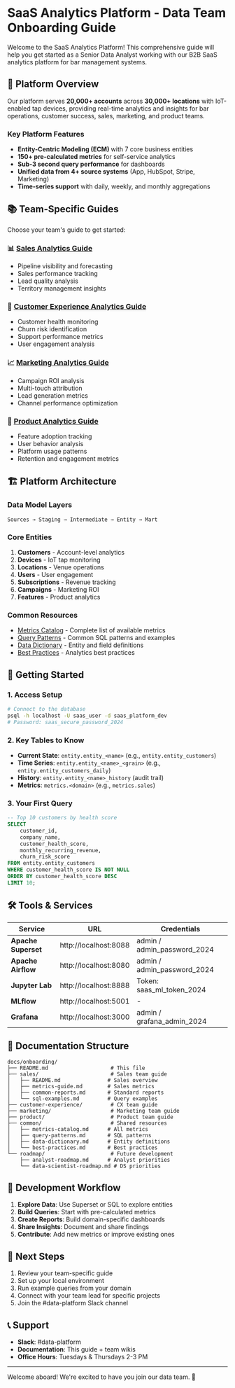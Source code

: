 # SaaS Analytics Platform - Data Team Onboarding Guide

Welcome to the SaaS Analytics Platform! This comprehensive guide will help you get started as a Senior Data Analyst working with our B2B SaaS analytics platform for bar management systems.

## 🎯 Platform Overview

Our platform serves **20,000+ accounts** across **30,000+ locations** with IoT-enabled tap devices, providing real-time analytics and insights for bar operations, customer success, sales, marketing, and product teams.

### Key Platform Features
- **Entity-Centric Modeling (ECM)** with 7 core business entities
- **150+ pre-calculated metrics** for self-service analytics
- **Sub-3 second query performance** for dashboards
- **Unified data from 4+ source systems** (App, HubSpot, Stripe, Marketing)
- **Time-series support** with daily, weekly, and monthly aggregations

## 📚 Team-Specific Guides

Choose your team's guide to get started:

### 📊 [Sales Analytics Guide](./sales/README.md)
- Pipeline visibility and forecasting
- Sales performance tracking
- Lead quality analysis
- Territory management insights

### 🤝 [Customer Experience Analytics Guide](./customer-experience/README.md)
- Customer health monitoring
- Churn risk identification
- Support performance metrics
- User engagement analysis

### 📈 [Marketing Analytics Guide](./marketing/README.md)
- Campaign ROI analysis
- Multi-touch attribution
- Lead generation metrics
- Channel performance optimization

### 🚀 [Product Analytics Guide](./product/README.md)
- Feature adoption tracking
- User behavior analysis
- Platform usage patterns
- Retention and engagement metrics

## 🏗️ Platform Architecture

### Data Model Layers
```
Sources → Staging → Intermediate → Entity → Mart
```

### Core Entities
1. **Customers** - Account-level analytics
2. **Devices** - IoT tap monitoring
3. **Locations** - Venue operations
4. **Users** - User engagement
5. **Subscriptions** - Revenue tracking
6. **Campaigns** - Marketing ROI
7. **Features** - Product analytics

### Common Resources
- [Metrics Catalog](./common/metrics-catalog.md) - Complete list of available metrics
- [Query Patterns](./common/query-patterns.md) - Common SQL patterns and examples
- [Data Dictionary](./common/data-dictionary.md) - Entity and field definitions
- [Best Practices](./common/best-practices.md) - Analytics best practices

## 🚀 Getting Started

### 1. **Access Setup**
```bash
# Connect to the database
psql -h localhost -U saas_user -d saas_platform_dev
# Password: saas_secure_password_2024
```

### 2. **Key Tables to Know**
- **Current State**: `entity.entity_<name>` (e.g., `entity.entity_customers`)
- **Time Series**: `entity.entity_<name>_<grain>` (e.g., `entity.entity_customers_daily`)
- **History**: `entity.entity_<name>_history` (audit trail)
- **Metrics**: `metrics.<domain>` (e.g., `metrics.sales`)

### 3. **Your First Query**
```sql
-- Top 10 customers by health score
SELECT 
    customer_id,
    company_name,
    customer_health_score,
    monthly_recurring_revenue,
    churn_risk_score
FROM entity.entity_customers
WHERE customer_health_score IS NOT NULL
ORDER BY customer_health_score DESC
LIMIT 10;
```

## 🛠️ Tools & Services

| Service | URL | Credentials |
|---------|-----|-------------|
| **Apache Superset** | http://localhost:8088 | admin / admin_password_2024 |
| **Apache Airflow** | http://localhost:8080 | admin / admin_password_2024 |
| **Jupyter Lab** | http://localhost:8888 | Token: saas_ml_token_2024 |
| **MLflow** | http://localhost:5001 | - |
| **Grafana** | http://localhost:3000 | admin / grafana_admin_2024 |

## 📖 Documentation Structure

```
docs/onboarding/
├── README.md                    # This file
├── sales/                       # Sales team guide
│   ├── README.md               # Sales overview
│   ├── metrics-guide.md        # Sales metrics
│   ├── common-reports.md       # Standard reports
│   └── sql-examples.md         # Query examples
├── customer-experience/         # CX team guide
├── marketing/                   # Marketing team guide
├── product/                     # Product team guide
├── common/                      # Shared resources
│   ├── metrics-catalog.md      # All metrics
│   ├── query-patterns.md       # SQL patterns
│   ├── data-dictionary.md      # Entity definitions
│   └── best-practices.md       # Best practices
└── roadmap/                     # Future development
    ├── analyst-roadmap.md      # Analyst priorities
    └── data-scientist-roadmap.md # DS priorities
```

## 🔄 Development Workflow

1. **Explore Data**: Use Superset or SQL to explore entities
2. **Build Queries**: Start with pre-calculated metrics
3. **Create Reports**: Build domain-specific dashboards
4. **Share Insights**: Document and share findings
5. **Contribute**: Add new metrics or improve existing ones

## 🎯 Next Steps

1. Review your team-specific guide
2. Set up your local environment
3. Run example queries from your domain
4. Connect with your team lead for specific projects
5. Join the #data-platform Slack channel

## 📞 Support

- **Slack**: #data-platform
- **Documentation**: This guide + team wikis
- **Office Hours**: Tuesdays & Thursdays 2-3 PM

---

Welcome aboard! We're excited to have you join our data team. 🚀